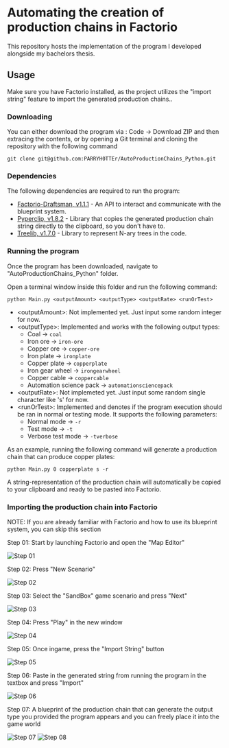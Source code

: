 # Automating the creation of production chains in Factorio

This repository hosts the implementation of the program I developed alongside my bachelors thesis.

## Usage

Make sure you have Factorio installed, as the project utilizes the "import string" feature to import the generated production chains..

### Downloading

You can either download the program via : Code -> Download ZIP and then extracing the contents, or by opening a Git terminal and cloning the repository with the following command
```
git clone git@github.com:PARRYH0TTEr/AutoProductionChains_Python.git
```

### Dependencies

The following dependencies are required to run the program:
* [Factorio-Draftsman, v1.1.1](https://github.com/redruin1/factorio-draftsman) - An API to interact and communicate with the blueprint system.
* [Pyperclip, v1.8.2](https://github.com/asweigart/pyperclip) - Library that copies the generated production chain string directly to the clipboard, so you don't have to.
* [Treelib, v1.7.0](https://github.com/caesar0301/treelib) - Library to represent N-ary trees in the code.

### Running the program

Once the program has been downloaded, navigate to "AutoProductionChains_Python" folder. 

Open a terminal window inside this folder and run the following command:
```
python Main.py <outputAmount> <outputType> <outputRate> <runOrTest>
```
* &lt;outputAmount&gt;: Not implemented yet. Just input some random integer for now.
* &lt;outputType&gt;: Implemented and works with the following output types:
    - Coal -> ```coal```
    - Iron ore -> ```iron-ore```
    - Copper ore -> ```copper-ore```
    - Iron plate -> ```ironplate```
    - Copper plate -> ```copperplate```
    - Iron gear wheel -> ```irongearwheel```
    - Copper cable -> ```coppercable```
    - Automation science pack -> ```automationsciencepack```
* &lt;outputRate&gt;: Not implemeted yet. Just input some random single character like 's' for now.
* &lt;runOrTest&gt;: Implemented and denotes if the program execution should be ran in normal or testing mode. It supports the following parameters:
    - Normal mode -> ```-r```
    - Test mode -> ```-t```
    - Verbose test mode -> ```-tverbose```
 
As an example, running the following command will generate a production chain that can produce copper plates:
```
python Main.py 0 copperplate s -r
```
A string-representation of the production chain will automatically be copied to your clipboard and ready to be pasted into Factorio.

### Importing the production chain into Factorio

NOTE: If you are already familiar with Factorio and how to use its blueprint system, you can skip this section

Step 01: Start by launching Factorio and open the "Map Editor"

![Step 01](https://github.com/PARRYH0TTEr/AutoProductionChains_Python/blob/master/GithubRepo/Images/Factorio_Guide01.png)

Step 02: Press "New Scenario"

![Step 02](https://github.com/PARRYH0TTEr/AutoProductionChains_Python/blob/master/GithubRepo/Images/Factorio_Guide02.png)

Step 03: Select the "SandBox" game scenario and press "Next"

![Step 03](https://github.com/PARRYH0TTEr/AutoProductionChains_Python/blob/master/GithubRepo/Images/Factorio_Guide03.png)

Step 04: Press "Play" in the new window

![Step 04](https://github.com/PARRYH0TTEr/AutoProductionChains_Python/blob/master/GithubRepo/Images/Factorio_Guide04.png)

Step 05: Once ingame, press the "Import String" button

![Step 05](https://github.com/PARRYH0TTEr/AutoProductionChains_Python/blob/master/GithubRepo/Images/Factorio_Guide05.png)

Step 06: Paste in the generated string from running the program in the textbox and press "Import"

![Step 06](https://github.com/PARRYH0TTEr/AutoProductionChains_Python/blob/master/GithubRepo/Images/Factorio_Guide06.png)

Step 07: A blueprint of the production chain that can generate the output type you provided the program appears and you can freely place it into the game world

![Step 07](https://github.com/PARRYH0TTEr/AutoProductionChains_Python/blob/master/GithubRepo/Images/Factorio_Guide07.png) ![Step 08](https://github.com/PARRYH0TTEr/AutoProductionChains_Python/blob/master/GithubRepo/Images/Factorio_Guide08.png)

